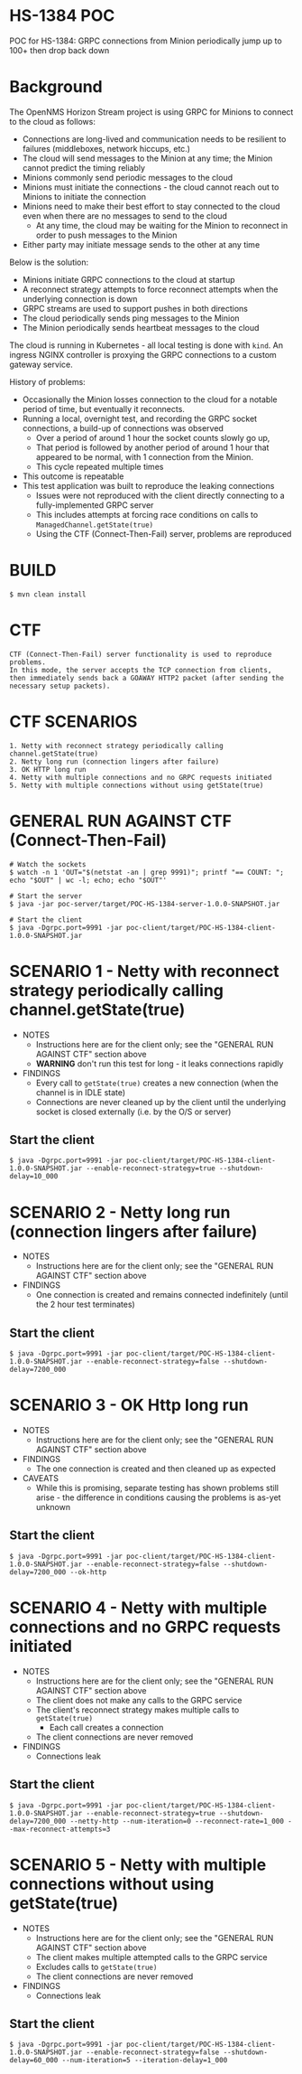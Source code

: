 # HS-1384 POC

POC for HS-1384: GRPC connections from Minion periodically jump up to 100+ then drop back down


# Background

The OpenNMS Horizon Stream project is using GRPC for Minions to connect to the cloud as follows:

* Connections are long-lived and communication needs to be resilient to failures (middleboxes, network hiccups, etc.)
* The cloud will send messages to the Minion at any time; the Minion cannot predict the timing reliably
* Minions commonly send periodic messages to the cloud
* Minions must initiate the connections - the cloud cannot reach out to Minions to initiate the connection
* Minions need to make their best effort to stay connected to the cloud even when there are no messages to send to the cloud
  * At any time, the cloud may be waiting for the Minion to reconnect in order to push messages to the Minion
* Either party may initiate message sends to the other at any time

Below is the solution:

* Minions initiate GRPC connections to the cloud at startup
* A reconnect strategy attempts to force reconnect attempts when the underlying connection is down
* GRPC streams are used to support pushes in both directions
* The cloud periodically sends ping messages to the Minion
* The Minion periodically sends heartbeat messages to the cloud

The cloud is running in Kubernetes - all local testing is done with `kind`.
An ingress NGINX controller is proxying the GRPC connections to a custom gateway service.


History of problems:
* Occasionally the Minion losses connection to the cloud for a notable period of time, but eventually it reconnects.
* Running a local, overnight test, and recording the GRPC socket connections, a build-up of connections was observed
  * Over a period of around 1 hour the socket counts slowly go up,
  * That period is followed by another period of around 1 hour that appeared to be normal, with 1 connection from the Minion.
  * This cycle repeated multiple times
* This outcome is repeatable
* This test application was built to reproduce the leaking connections
  * Issues were not reproduced with the client directly connecting to a fully-implemented GRPC server
  * This includes attempts at forcing race conditions on calls to `ManagedChannel.getState(true)`
  * Using the CTF (Connect-Then-Fail) server, problems are reproduced


# BUILD

	$ mvn clean install


# CTF

	CTF (Connect-Then-Fail) server functionality is used to reproduce problems.
	In this mode, the server accepts the TCP connection from clients,
	then immediately sends back a GOAWAY HTTP2 packet (after sending the necessary setup packets).


# CTF SCENARIOS

	1. Netty with reconnect strategy periodically calling channel.getState(true)
	2. Netty long run (connection lingers after failure)
	3. OK HTTP long run
	4. Netty with multiple connections and no GRPC requests initiated
	5. Netty with multiple connections without using getState(true)


# GENERAL RUN AGAINST CTF (Connect-Then-Fail)

	# Watch the sockets
	$ watch -n 1 'OUT="$(netstat -an | grep 9991)"; printf "== COUNT: "; echo "$OUT" | wc -l; echo; echo "$OUT"'

	# Start the server
	$ java -jar poc-server/target/POC-HS-1384-server-1.0.0-SNAPSHOT.jar

	# Start the client
	$ java -Dgrpc.port=9991 -jar poc-client/target/POC-HS-1384-client-1.0.0-SNAPSHOT.jar 


# SCENARIO 1 - Netty with reconnect strategy periodically calling channel.getState(true)

* NOTES
  * Instructions here are for the client only; see the "GENERAL RUN AGAINST CTF" section above
  * **WARNING** don't run this test for long - it leaks connections rapidly
* FINDINGS
  * Every call to `getState(true)` creates a new connection (when the channel is in IDLE state)
  * Connections are never cleaned up by the client until the underlying socket is closed externally (i.e. by the O/S or server)
	
## Start the client
	$ java -Dgrpc.port=9991 -jar poc-client/target/POC-HS-1384-client-1.0.0-SNAPSHOT.jar --enable-reconnect-strategy=true --shutdown-delay=10_000


# SCENARIO 2 - Netty long run (connection lingers after failure)

* NOTES
  * Instructions here are for the client only; see the "GENERAL RUN AGAINST CTF" section above
* FINDINGS
  * One connection is created and remains connected indefinitely (until the 2 hour test terminates)

## Start the client
	$ java -Dgrpc.port=9991 -jar poc-client/target/POC-HS-1384-client-1.0.0-SNAPSHOT.jar --enable-reconnect-strategy=false --shutdown-delay=7200_000


# SCENARIO 3 - OK Http long run

* NOTES
  * Instructions here are for the client only; see the "GENERAL RUN AGAINST CTF" section above
* FINDINGS
  * The one connection is created and then cleaned up as expected
* CAVEATS
  * While this is promising, separate testing has shown problems still arise - the difference in conditions causing the problems is as-yet unknown
  
## Start the client
	$ java -Dgrpc.port=9991 -jar poc-client/target/POC-HS-1384-client-1.0.0-SNAPSHOT.jar --enable-reconnect-strategy=false --shutdown-delay=7200_000 --ok-http


# SCENARIO 4 - Netty with multiple connections and no GRPC requests initiated

* NOTES
  * Instructions here are for the client only; see the "GENERAL RUN AGAINST CTF" section above
  * The client does not make any calls to the GRPC service
  * The client's reconnect strategy makes multiple calls to `getState(true)`
    * Each call creates a connection
  * The client connections are never removed
* FINDINGS
  * Connections leak

## Start the client
	$ java -Dgrpc.port=9991 -jar poc-client/target/POC-HS-1384-client-1.0.0-SNAPSHOT.jar --enable-reconnect-strategy=true --shutdown-delay=7200_000 --netty-http --num-iteration=0 --reconnect-rate=1_000 --max-reconnect-attempts=3 


# SCENARIO 5 - Netty with multiple connections without using getState(true)

* NOTES
  * Instructions here are for the client only; see the "GENERAL RUN AGAINST CTF" section above
  * The client makes multiple attempted calls to the GRPC service
  * Excludes calls to `getState(true)`
  * The client connections are never removed
* FINDINGS
  * Connections leak

## Start the client
	$ java -Dgrpc.port=9991 -jar poc-client/target/POC-HS-1384-client-1.0.0-SNAPSHOT.jar --enable-reconnect-strategy=false --shutdown-delay=60_000 --num-iteration=5 --iteration-delay=1_000 

